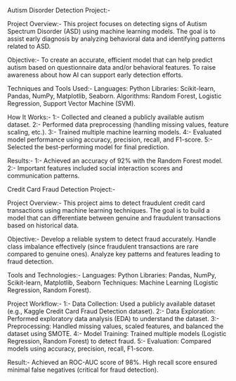  Autism Disorder Detection Project:-
 
 Project Overview:- 
 This project focuses on detecting signs of Autism Spectrum Disorder (ASD) using machine learning models. 
 The goal is to assist early diagnosis by analyzing behavioral data and identifying patterns related to ASD.
 
 Objective:-
 To create an accurate, efficient model that can help predict autism based on questionnaire data and/or behavioral features.
 To raise awareness about how AI can support early detection efforts.

Techniques and Tools Used:-
Languages: Python
Libraries: Scikit-learn, Pandas, NumPy, Matplotlib, Seaborn.
Algorithms: Random Forest, Logistic Regression, Support Vector Machine (SVM).

How It Works:-
1:- Collected and cleaned a publicly available autism dataset.
2:- Performed data preprocessing (handling missing values, feature scaling, etc.).
3:- Trained multiple machine learning models.
4:- Evaluated model performance using accuracy, precision, recall, and F1-score.
5:- Selected the best-performing model for final prediction.

Results:- 
1:- Achieved an accuracy of 92% with the Random Forest model.
2:- Important features included social interaction scores and communication patterns.




Credit Card Fraud Detection Project:-

Project Overview:-
This project aims to detect fraudulent credit card transactions using machine learning techniques. 
The goal is to build a model that can differentiate between genuine and fraudulent transactions based on historical data.

Objective:-
Develop a reliable system to detect fraud accurately.
Handle class imbalance effectively (since fraudulent transactions are rare compared to genuine ones).
Analyze key patterns and features leading to fraud detection.

Tools and Technologies:-
Languages: Python
Libraries: Pandas, NumPy, Scikit-learn, Matplotlib, Seaborn
Techniques: Machine Learning (Logistic Regression, Random Forest).

Project Workflow:-
1:- Data Collection: Used a publicly available dataset (e.g., Kaggle Credit Card Fraud Detection dataset).
2:- Data Exploration: Performed exploratory data analysis (EDA) to understand the dataset.
3:- Preprocessing: Handled missing values, scaled features, and balanced the dataset using SMOTE.
4:- Model Training: Trained multiple models (Logistic Regression, Random Forest) to detect fraud.
5:- Evaluation: Compared models using accuracy, precision, recall, F1-score.

Result:-
Achieved an ROC-AUC score of 98%.
High recall score ensured minimal false negatives (critical for fraud detection).

